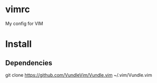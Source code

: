 # vimrc

My config for VIM

# Install

## Dependencies

git clone https://github.com/VundleVim/Vundle.vim ~/.vim/Vundle.vim

